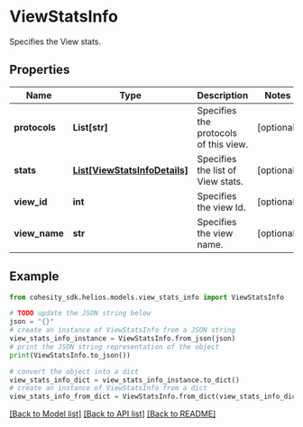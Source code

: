 # ViewStatsInfo

Specifies the View stats.

## Properties

Name | Type | Description | Notes
------------ | ------------- | ------------- | -------------
**protocols** | **List[str]** | Specifies the protocols of this view. | [optional] 
**stats** | [**List[ViewStatsInfoDetails]**](ViewStatsInfoDetails.md) | Specifies the list of View stats. | [optional] 
**view_id** | **int** | Specifies the view Id. | [optional] 
**view_name** | **str** | Specifies the view name. | [optional] 

## Example

```python
from cohesity_sdk.helios.models.view_stats_info import ViewStatsInfo

# TODO update the JSON string below
json = "{}"
# create an instance of ViewStatsInfo from a JSON string
view_stats_info_instance = ViewStatsInfo.from_json(json)
# print the JSON string representation of the object
print(ViewStatsInfo.to_json())

# convert the object into a dict
view_stats_info_dict = view_stats_info_instance.to_dict()
# create an instance of ViewStatsInfo from a dict
view_stats_info_from_dict = ViewStatsInfo.from_dict(view_stats_info_dict)
```
[[Back to Model list]](../README.md#documentation-for-models) [[Back to API list]](../README.md#documentation-for-api-endpoints) [[Back to README]](../README.md)


